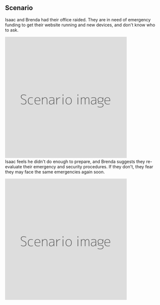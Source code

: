 ## Scenario
Isaac and Brenda had their office raided. They are in need of emergency funding to get their website running and new devices, and don't know who to ask.

![](scenario.png)
<br>
Isaac feels he didn't do enough to prepare, and Brenda suggests they re-evaluate their emergency and security procedures. If they don't, they fear they may face the same emergencies again soon.

![](scenario.png)
